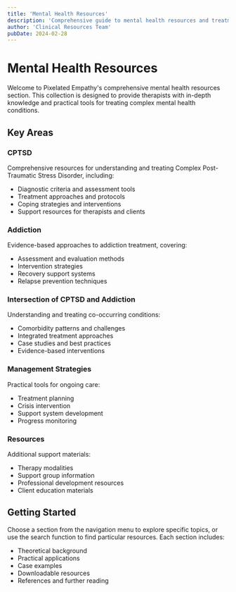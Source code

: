 ```yaml
---
title: 'Mental Health Resources'
description: 'Comprehensive guide to mental health resources and treatment approaches'
author: 'Clinical Resources Team'
pubDate: 2024-02-28
---
```


# Mental Health Resources

Welcome to Pixelated Empathy's comprehensive mental health resources section. This collection is designed to provide therapists with in-depth knowledge and practical tools for treating complex mental health conditions.

## Key Areas

### CPTSD

Comprehensive resources for understanding and treating Complex Post-Traumatic Stress Disorder, including:

- Diagnostic criteria and assessment tools
- Treatment approaches and protocols
- Coping strategies and interventions
- Support resources for therapists and clients

### Addiction

Evidence-based approaches to addiction treatment, covering:

- Assessment and evaluation methods
- Intervention strategies
- Recovery support systems
- Relapse prevention techniques

### Intersection of CPTSD and Addiction

Understanding and treating co-occurring conditions:

- Comorbidity patterns and challenges
- Integrated treatment approaches
- Case studies and best practices
- Evidence-based interventions

### Management Strategies

Practical tools for ongoing care:

- Treatment planning
- Crisis intervention
- Support system development
- Progress monitoring

### Resources

Additional support materials:

- Therapy modalities
- Support group information
- Professional development resources
- Client education materials

## Getting Started

Choose a section from the navigation menu to explore specific topics, or use the search function to find particular resources. Each section includes:

- Theoretical background
- Practical applications
- Case examples
- Downloadable resources
- References and further reading
